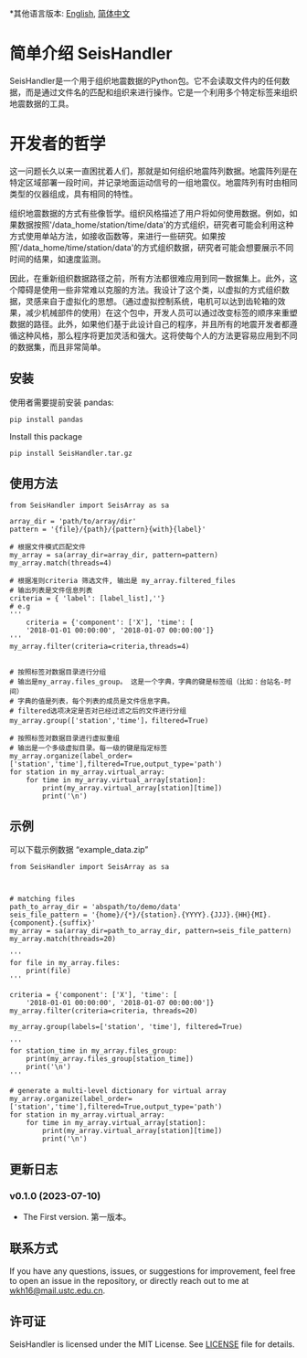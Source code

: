 *其他语言版本: [English](README.md), [简体中文](README.zh-CN.md)

# 简单介绍 SeisHandler

SeisHandler是一个用于组织地震数据的Python包。它不会读取文件内的任何数据，而是通过文件名的匹配和组织来进行操作。它是一个利用多个特定标签来组织地震数据的工具。


# 开发者的哲学

这一问题长久以来一直困扰着人们，那就是如何组织地震阵列数据。地震阵列是在特定区域部署一段时间，并记录地面运动信号的一组地震仪。地震阵列有时由相同类型的仪器组成，具有相同的特性。

组织地震数据的方式有些像哲学。组织风格描述了用户将如何使用数据。例如，如果数据按照'/data_home/station/time/data'的方式组织，研究者可能会利用这种方式使用单站方法，如接收函数等，来进行一些研究。如果按照'/data_home/time/station/data'的方式组织数据，研究者可能会想要展示不同时间的结果，如速度监测。

因此，在重新组织数据路径之前，所有方法都很难应用到同一数据集上。此外，这个障碍是使用一些非常难以克服的方法。我设计了这个类，以虚拟的方式组织数据，灵感来自于虚拟化的思想。（通过虚拟控制系统，电机可以达到齿轮箱的效果，减少机械部件的使用）在这个包中，开发人员可以通过改变标签的顺序来重塑数据的路径。此外，如果他们基于此设计自己的程序，并且所有的地震开发者都遵循这种风格，那么程序将更加灵活和强大。这将使每个人的方法更容易应用到不同的数据集，而且非常简单。

## 安装

使用者需要提前安装 pandas:

```
pip install pandas
```

Install this package

```
pip install SeisHandler.tar.gz
```

## 使用方法

```
from SeisHandler import SeisArray as sa

array_dir = 'path/to/array/dir'
pattern = '{file}/{path}/{pattern}{with}{label}'

# 根据文件模式匹配文件
my_array = sa(array_dir=array_dir, pattern=pattern)
my_array.match(threads=4)

# 根据准则criteria 筛选文件, 输出是 my_array.filtered_files
# 输出列表是文件信息列表
criteria = { 'label': [label_list],''}
# e.g 
''' 
    criteria = {'component': ['X'], 'time': [
    '2018-01-01 00:00:00', '2018-01-07 00:00:00']}
'''
my_array.filter(criteria=criteria,threads=4)


# 按照标签对数据目录进行分组
# 输出是my_array.files_group。 这是一个字典，字典的键是标签组（比如：台站名-时间）
# 字典的值是列表，每个列表的成员是文件信息字典。
# filtered选项决定是否对已经过滤之后的文件进行分组
my_array.group(['station','time']，filtered=True)

# 按照标签对数据目录进行虚拟重组
# 输出是一个多级虚拟目录。每一级的键是指定标签
my_array.organize(label_order=['station','time'],filtered=True,output_type='path')
for station in my_array.virtual_array:
    for time in my_array.virtual_array[station]:
        print(my_array.virtual_array[station][time])
        print('\n')
```

## 示例
可以下载示例数据 “example_data.zip”

```
from SeisHandler import SeisArray as sa



# matching files
path_to_array_dir = 'abspath/to/demo/data'
seis_file_pattern = '{home}/{*}/{station}.{YYYY}.{JJJ}.{HH}{MI}.{component}.{suffix}'
my_array = sa(array_dir=path_to_array_dir, pattern=seis_file_pattern)
my_array.match(threads=20)

'''
for file in my_array.files:
    print(file)
'''

criteria = {'component': ['X'], 'time': [
    '2018-01-01 00:00:00', '2018-01-07 00:00:00']}
my_array.filter(criteria=criteria, threads=20)

my_array.group(labels=['station', 'time'], filtered=True)

'''
for station_time in my_array.files_group:
    print(my_array.files_group[station_time])
    print('\n')
'''

# generate a multi-level dictionary for virtual array
my_array.organize(label_order=['station','time'],filtered=True,output_type='path')
for station in my_array.virtual_array:
    for time in my_array.virtual_array[station]:
        print(my_array.virtual_array[station][time])
        print('\n')
```

## 更新日志

### v0.1.0 (2023-07-10)

- The First version. 第一版本。

## 联系方式

If you have any questions, issues, or suggestions for improvement,
feel free to open an issue in the repository,
or directly reach out to me at wkh16@mail.ustc.edu.cn.

## 许可证

SeisHandler is licensed under the MIT License. See [LICENSE](LICENSE) file for details.
